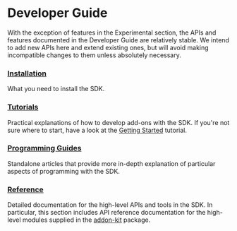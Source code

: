 # Developer Guide #

With the exception of features in the Experimental section, the APIs and
features documented in the Developer Guide are relatively stable.  We intend
to add new APIs here and extend existing ones, but will avoid making
incompatible changes to them unless absolutely necessary.

### [Installation](dev-guide/addon-development/installation.html) ###
What you need to install the SDK.

### [Tutorials](dev-guide/addon-development/tutorials.html) ###
Practical explanations of how to develop add-ons with the SDK. If you're not
sure where to start, have a look at the [Getting
 Started](dev-guide/addon-development/getting-started.html) tutorial.

### [Programming Guides](dev-guide/addon-development/guides.html) ###
Standalone articles that provide more in-depth explanation of particular
aspects of programming with the SDK.

### [Reference](dev-guide/addon-development/reference.html) ###
Detailed documentation for the high-level APIs and tools in the SDK. In
particular, this section includes API reference documentation for the
high-level modules supplied in the
[addon-kit](packages/addon-kit/addon-kit.html) package.
